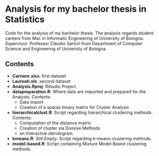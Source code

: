 # Analysis for my bachelor thesis in Statistics
Code for the analysis of my bachelor thesis. The analysis regards student careers from Msc in Informatic Engineering of University of Bologna.
Supervisor: Professor Claudio Sartori from Department of Computer Science and Engineering of University of Bologna.

## Contents
- **Carriere.xlsx**: first dataset
- **Laureati.xls**: second dataset
- **Analysis.Rproj**: Rstudio Project
- **datapreparation.R**: Where data are imported and prepared for the Analysis. Contents:
  - Data import
  - Creation of a sparse binary matrix for Cluster Analysis
- **hierarchicalclust.R**: Script regarding hierarchical clustering methods. Contents:
  - Computation of the distance matrix
  - Creation of cluster via Divisive Methods
  - an Interactive deindogram
- **kmeans.R**: _Still Empty._ Script regarding k-means clustering methods.
- **model-based.R**: Script containing Mixture Model Based clustering methods. 
